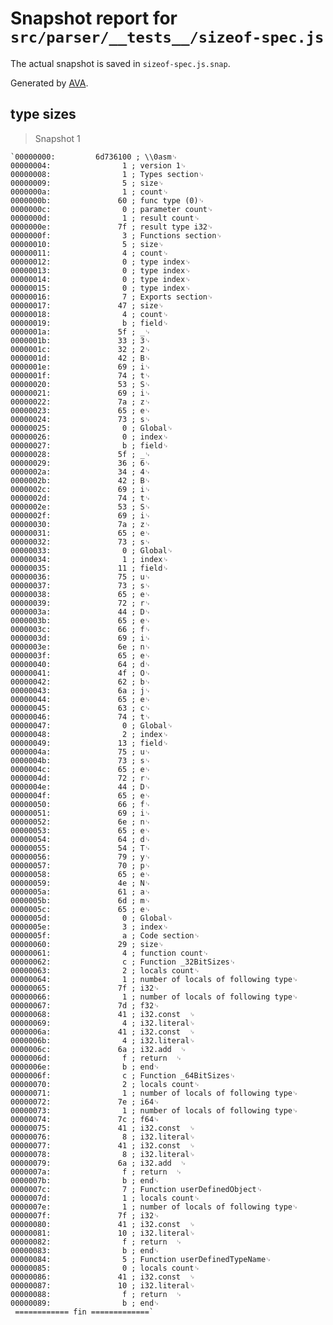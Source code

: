 # Snapshot report for `src/parser/__tests__/sizeof-spec.js`

The actual snapshot is saved in `sizeof-spec.js.snap`.

Generated by [AVA](https://ava.li).

## type sizes

> Snapshot 1

    `00000000:         6d736100 ; \\0asm␊
    00000004:                1 ; version 1␊
    00000008:                1 ; Types section␊
    00000009:                5 ; size␊
    0000000a:                1 ; count␊
    0000000b:               60 ; func type (0)␊
    0000000c:                0 ; parameter count␊
    0000000d:                1 ; result count␊
    0000000e:               7f ; result type i32␊
    0000000f:                3 ; Functions section␊
    00000010:                5 ; size␊
    00000011:                4 ; count␊
    00000012:                0 ; type index␊
    00000013:                0 ; type index␊
    00000014:                0 ; type index␊
    00000015:                0 ; type index␊
    00000016:                7 ; Exports section␊
    00000017:               47 ; size␊
    00000018:                4 ; count␊
    00000019:                b ; field␊
    0000001a:               5f ; _␊
    0000001b:               33 ; 3␊
    0000001c:               32 ; 2␊
    0000001d:               42 ; B␊
    0000001e:               69 ; i␊
    0000001f:               74 ; t␊
    00000020:               53 ; S␊
    00000021:               69 ; i␊
    00000022:               7a ; z␊
    00000023:               65 ; e␊
    00000024:               73 ; s␊
    00000025:                0 ; Global␊
    00000026:                0 ; index␊
    00000027:                b ; field␊
    00000028:               5f ; _␊
    00000029:               36 ; 6␊
    0000002a:               34 ; 4␊
    0000002b:               42 ; B␊
    0000002c:               69 ; i␊
    0000002d:               74 ; t␊
    0000002e:               53 ; S␊
    0000002f:               69 ; i␊
    00000030:               7a ; z␊
    00000031:               65 ; e␊
    00000032:               73 ; s␊
    00000033:                0 ; Global␊
    00000034:                1 ; index␊
    00000035:               11 ; field␊
    00000036:               75 ; u␊
    00000037:               73 ; s␊
    00000038:               65 ; e␊
    00000039:               72 ; r␊
    0000003a:               44 ; D␊
    0000003b:               65 ; e␊
    0000003c:               66 ; f␊
    0000003d:               69 ; i␊
    0000003e:               6e ; n␊
    0000003f:               65 ; e␊
    00000040:               64 ; d␊
    00000041:               4f ; O␊
    00000042:               62 ; b␊
    00000043:               6a ; j␊
    00000044:               65 ; e␊
    00000045:               63 ; c␊
    00000046:               74 ; t␊
    00000047:                0 ; Global␊
    00000048:                2 ; index␊
    00000049:               13 ; field␊
    0000004a:               75 ; u␊
    0000004b:               73 ; s␊
    0000004c:               65 ; e␊
    0000004d:               72 ; r␊
    0000004e:               44 ; D␊
    0000004f:               65 ; e␊
    00000050:               66 ; f␊
    00000051:               69 ; i␊
    00000052:               6e ; n␊
    00000053:               65 ; e␊
    00000054:               64 ; d␊
    00000055:               54 ; T␊
    00000056:               79 ; y␊
    00000057:               70 ; p␊
    00000058:               65 ; e␊
    00000059:               4e ; N␊
    0000005a:               61 ; a␊
    0000005b:               6d ; m␊
    0000005c:               65 ; e␊
    0000005d:                0 ; Global␊
    0000005e:                3 ; index␊
    0000005f:                a ; Code section␊
    00000060:               29 ; size␊
    00000061:                4 ; function count␊
    00000062:                c ; Function _32BitSizes␊
    00000063:                2 ; locals count␊
    00000064:                1 ; number of locals of following type␊
    00000065:               7f ; i32␊
    00000066:                1 ; number of locals of following type␊
    00000067:               7d ; f32␊
    00000068:               41 ; i32.const  ␊
    00000069:                4 ; i32.literal␊
    0000006a:               41 ; i32.const  ␊
    0000006b:                4 ; i32.literal␊
    0000006c:               6a ; i32.add  ␊
    0000006d:                f ; return  ␊
    0000006e:                b ; end␊
    0000006f:                c ; Function _64BitSizes␊
    00000070:                2 ; locals count␊
    00000071:                1 ; number of locals of following type␊
    00000072:               7e ; i64␊
    00000073:                1 ; number of locals of following type␊
    00000074:               7c ; f64␊
    00000075:               41 ; i32.const  ␊
    00000076:                8 ; i32.literal␊
    00000077:               41 ; i32.const  ␊
    00000078:                8 ; i32.literal␊
    00000079:               6a ; i32.add  ␊
    0000007a:                f ; return  ␊
    0000007b:                b ; end␊
    0000007c:                7 ; Function userDefinedObject␊
    0000007d:                1 ; locals count␊
    0000007e:                1 ; number of locals of following type␊
    0000007f:               7f ; i32␊
    00000080:               41 ; i32.const  ␊
    00000081:               10 ; i32.literal␊
    00000082:                f ; return  ␊
    00000083:                b ; end␊
    00000084:                5 ; Function userDefinedTypeName␊
    00000085:                0 ; locals count␊
    00000086:               41 ; i32.const  ␊
    00000087:               10 ; i32.literal␊
    00000088:                f ; return  ␊
    00000089:                b ; end␊
     ============ fin =============`
